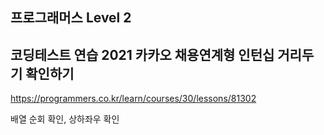 ## 프로그래머스 Level 2

## 코딩테스트 연습 2021 카카오 채용연계형 인턴십 거리두기 확인하기

https://programmers.co.kr/learn/courses/30/lessons/81302

배열 순회 확인, 상하좌우 확인
